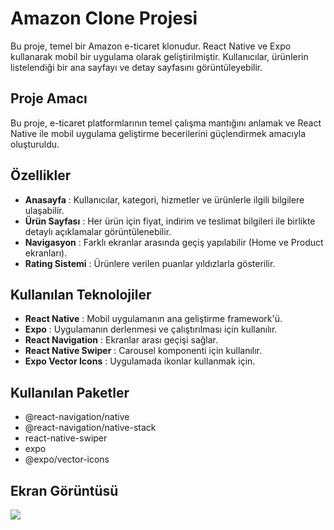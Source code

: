 # Amazon Clone Projesi

Bu proje, temel bir Amazon e-ticaret klonudur. React Native ve Expo kullanarak mobil bir uygulama olarak geliştirilmiştir. Kullanıcılar, ürünlerin listelendiği bir ana sayfayı ve detay sayfasını görüntüleyebilir.

## Proje Amacı

Bu proje, e-ticaret platformlarının temel çalışma mantığını anlamak ve React Native ile mobil uygulama geliştirme becerilerini güçlendirmek amacıyla oluşturuldu.

## Özellikler

- **Anasayfa** : Kullanıcılar, kategori, hizmetler ve ürünlerle ilgili bilgilere ulaşabilir.
- **Ürün Sayfası** : Her ürün için fiyat, indirim ve teslimat bilgileri ile birlikte detaylı açıklamalar görüntülenebilir.
- **Navigasyon** : Farklı ekranlar arasında geçiş yapılabilir (Home ve Product ekranları).
- **Rating Sistemi** : Ürünlere verilen puanlar yıldızlarla gösterilir.

## Kullanılan Teknolojiler

- **React Native** : Mobil uygulamanın ana geliştirme framework'ü.
- **Expo** : Uygulamanın derlenmesi ve çalıştırılması için kullanılır.
- **React Navigation** : Ekranlar arası geçişi sağlar.
- **React Native Swiper** : Carousel komponenti için kullanılır.
- **Expo Vector Icons** : Uygulamada ikonlar kullanmak için.

## Kullanılan Paketler

- @react-navigation/native
- @react-navigation/native-stack
- react-native-swiper
- expo
- @expo/vector-icons

## Ekran Görüntüsü

![](../assets/amazon.gif)
